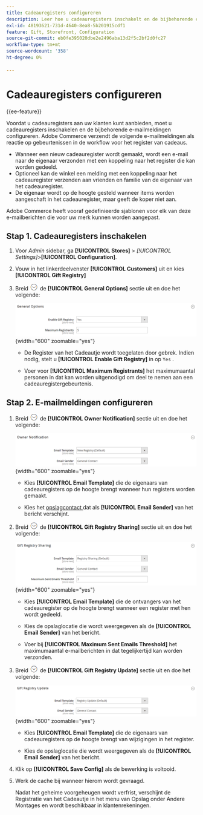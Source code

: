 ```yaml
---
title: Cadeauregisters configureren
description: Leer hoe u cadeauregisters inschakelt en de bijbehorende e-mailmeldingen configureert.
exl-id: 48193621-731d-4640-8ea8-5b201915cdf1
feature: Gift, Storefront, Configuration
source-git-commit: eb0fe395020dbe2e2496aba13d2f5c2bf2d0fc27
workflow-type: tm+mt
source-wordcount: '358'
ht-degree: 0%

---
```


# Cadeauregisters configureren

{{ee-feature}}

Voordat u cadeauregisters aan uw klanten kunt aanbieden, moet u cadeauregisters inschakelen en de bijbehorende e-mailmeldingen configureren. Adobe Commerce verzendt de volgende e-mailmeldingen als reactie op gebeurtenissen in de workflow voor het register van cadeaus.

- Wanneer een nieuw cadeauregister wordt gemaakt, wordt een e-mail naar de eigenaar verzonden met een koppeling naar het register die kan worden gedeeld.
- Optioneel kan de winkel een melding met een koppeling naar het cadeauregister verzenden aan vrienden en familie van de eigenaar van het cadeauregister.
- De eigenaar wordt op de hoogte gesteld wanneer items worden aangeschaft in het cadeauregister, maar geeft de koper niet aan.

Adobe Commerce heeft vooraf gedefinieerde sjablonen voor elk van deze e-mailberichten die voor uw merk kunnen worden aangepast.

## Stap 1. Cadeauregisters inschakelen

1. Voor _Admin_ sidebar, ga **[!UICONTROL Stores]** > _[!UICONTROL Settings]_>**[!UICONTROL Configuration]**.

1. Vouw in het linkerdeelvenster **[!UICONTROL Customers]** uit en kies **[!UICONTROL Gift Registry]**

1. Breid ![ selecteur van de Uitbreiding ](../assets/icon-display-expand.png) de **[!UICONTROL General Options]** sectie uit en doe het volgende:

   ![ de configuratie van Klanten - het register van het gift algemene ](../configuration-reference/customers/assets/gift-registry-general-options.png){width="600" zoomable="yes"}

   - De Register van het Cadeautje wordt toegelaten door gebrek. Indien nodig, stelt u **[!UICONTROL Enable Gift Registry]** in op `Yes` .

   - Voer voor **[!UICONTROL Maximum Registrants]** het maximumaantal personen in dat kan worden uitgenodigd om deel te nemen aan een cadeauregistergebeurtenis.

## Stap 2. E-mailmeldingen configureren

1. Breid ![ selecteur van de Uitbreiding ](../assets/icon-display-expand.png) de **[!UICONTROL Owner Notification]** sectie uit en doe het volgende:

   ![ configuratie van Klanten - bericht van de bezitsregistratie van het cadeau ](../configuration-reference/customers/assets/gift-registry-owner-notification.png){width="600" zoomable="yes"}

   - Kies **[!UICONTROL Email Template]** die de eigenaars van cadeauregisters op de hoogte brengt wanneer hun registers worden gemaakt.

   - Kies het [ opslagcontact ](../getting-started/store-details.md#store-email-addresses) dat als **[!UICONTROL Email Sender]** van het bericht verschijnt.

1. Breid ![ selecteur van de Uitbreiding ](../assets/icon-display-expand.png) de **[!UICONTROL Gift Registry Sharing]** sectie uit en doe het volgende:

   ![ de configuratie van Klanten - het delen van het giftenregister ](../configuration-reference/customers/assets/gift-registry-gift-registry-sharing.png){width="600" zoomable="yes"}

   - Kies **[!UICONTROL Email Template]** die de ontvangers van het cadeauregister op de hoogte brengt wanneer een register met hen wordt gedeeld.

   - Kies de opslaglocatie die wordt weergegeven als de **[!UICONTROL Email Sender]** van het bericht.

   - Voer bij **[!UICONTROL Maximum Sent Emails Threshold]** het maximumaantal e-mailberichten in dat tegelijkertijd kan worden verzonden.

1. Breid ![ selecteur van de Uitbreiding ](../assets/icon-display-expand.png) de **[!UICONTROL Gift Registry Update]** sectie uit en doe het volgende:

   ![ configuratie van Klanten - de update van de giftenregister ](../configuration-reference/customers/assets/gift-registry-gift-registry-update.png){width="600" zoomable="yes"}

   - Kies **[!UICONTROL Email Template]** die de eigenaars van cadeauregisters op de hoogte brengt van wijzigingen in het register.

   - Kies de opslaglocatie die wordt weergegeven als de **[!UICONTROL Email Sender]** van het bericht.

1. Klik op **[!UICONTROL Save Config]** als de bewerking is voltooid.

1. Werk de cache bij wanneer hierom wordt gevraagd.

   Nadat het geheime voorgeheugen wordt verfrist, verschijnt de Registratie van het Cadeautje in het menu van Opslag onder Andere Montages en wordt beschikbaar in klantenrekeningen.
